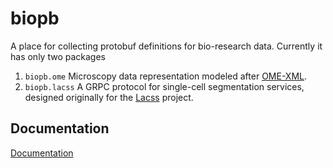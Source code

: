 # biopb
A place for collecting protobuf definitions for bio-research data. Currently it has only two packages

1. `biopb.ome` Microscopy data representation modeled after [OME-XML](https://ome-model.readthedocs.io/en/stable/ome-xml/index.html).
2. `biopb.lacss` A GRPC protocol for single-cell segmentation services, designed originally for the [Lacss](https://github.com/jiyuuchc/lacss/) project.

## Documentation
[Documentation](https://jiyuuchc.github.io/lacss/)
